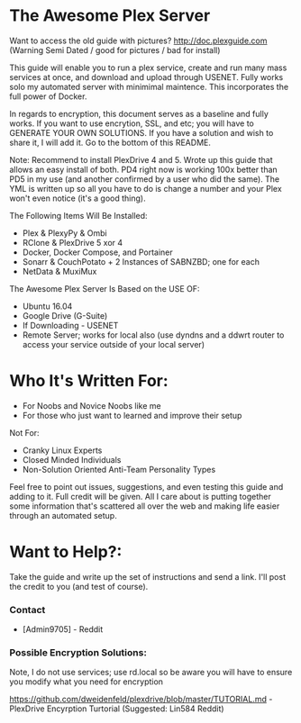 # The Awesome Plex  Server

Want to access the old guide with pictures? http://doc.plexguide.com (Warning Semi Dated / good for pictures / bad for install)

This guide will enable you to run a plex service, create and run many mass services at once, and download and upload through USENET.  Fully works solo my automated server with minimimal maintence.  This incorporates the full power of Docker.  

In regards to encryption, this document serves as a baseline and fully works.  If you want to use encrytion, SSL, and etc; you will have to GENERATE YOUR OWN SOLUTIONS.  If you have a solution and wish to share it, I will add it.  Go to the bottom of this README.

Note: Recommend to install PlexDrive 4 and 5.  Wrote up this guide that allows an easy install of both. PD4 right now is working 100x better than PD5 in my use (and another confirmed by a user who did the same).  The YML is written up so all you have to do is change a number and your Plex won't even notice (it's a good thing).

The Following Items Will Be Installed:

  - Plex & PlexyPy & Ombi
  - RClone & PlexDrive 5 xor 4
  - Docker, Docker Compose, and Portainer
  - Sonarr & CouchPotato + 2 Instances of SABNZBD; one for each
  - NetData & MuxiMux

The Awesome Plex Server Is Based on the USE OF:

  - Ubuntu 16.04
  - Google Drive (G-Suite)
  - If Downloading - USENET
  - Remote Server; works for local also (use dyndns and a ddwrt router to access your service outside of your local server)

# Who It's Written For:

  - For Noobs and Novice Noobs like me
  - For those who just want to learned and improve their setup


Not For:
  - Cranky Linux Experts
  - Closed Minded Individuals
  - Non-Solution Oriented Anti-Team Personality Types

Feel free to point out issues, suggestions, and even testing this guide and adding to it.  Full credit will be given.  All I care about is putting together some information that's scattered all over the web and making life easier through an automated setup.

# Want to Help?:

Take the guide and write up the set of instructions and send a link.  I'll post the credit to you (and test of course).

### Contact

* [Admin9705] - Reddit

### Possible Encryption Solutions:
Note, I do not use services; use rd.local so be aware you will have to ensure you modify what you need for encryption

https://github.com/dweidenfeld/plexdrive/blob/master/TUTORIAL.md - PlexDrive Encyrption Turtorial (Suggested: Lin584 Reddit) 


